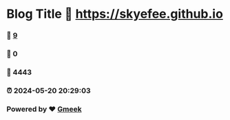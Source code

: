 # Blog Title :link: https://skyefee.github.io 
### :page_facing_up: [9](https://skyefee.github.io/tag.html) 
### :speech_balloon: 0 
### :hibiscus: 4443 
### :alarm_clock: 2024-05-20 20:29:03 
### Powered by :heart: [Gmeek](https://github.com/Meekdai/Gmeek)
